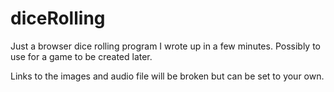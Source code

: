 # diceRolling

Just a browser dice rolling program I wrote up in a few minutes.  Possibly to use for a game to be created later.

Links to the images and audio file will be broken but can be set to your own.
